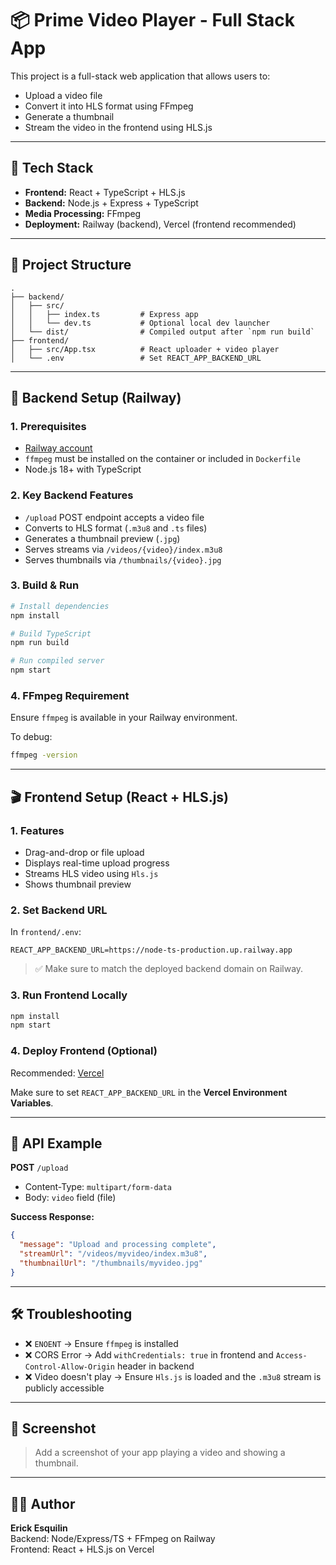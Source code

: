 # 📦 Prime Video Player - Full Stack App

This project is a full-stack web application that allows users to:

- Upload a video file
- Convert it into HLS format using FFmpeg
- Generate a thumbnail
- Stream the video in the frontend using HLS.js

---

## 🧱 Tech Stack

- **Frontend:** React + TypeScript + HLS.js
- **Backend:** Node.js + Express + TypeScript
- **Media Processing:** FFmpeg
- **Deployment:** Railway (backend), Vercel (frontend recommended)

---

## 📁 Project Structure

```
.
├── backend/
│   ├── src/
│   │   ├── index.ts         # Express app
│   │   └── dev.ts           # Optional local dev launcher
│   └── dist/                # Compiled output after `npm run build`
├── frontend/
│   ├── src/App.tsx          # React uploader + video player
│   └── .env                 # Set REACT_APP_BACKEND_URL
```

---

## 🚀 Backend Setup (Railway)

### 1. Prerequisites

- [Railway account](https://railway.app/)
- `ffmpeg` must be installed on the container or included in `Dockerfile`
- Node.js 18+ with TypeScript

### 2. Key Backend Features

- `/upload` POST endpoint accepts a video file
- Converts to HLS format (`.m3u8` and `.ts` files)
- Generates a thumbnail preview (`.jpg`)
- Serves streams via `/videos/{video}/index.m3u8`
- Serves thumbnails via `/thumbnails/{video}.jpg`

### 3. Build & Run

```bash
# Install dependencies
npm install

# Build TypeScript
npm run build

# Run compiled server
npm start
```

### 4. FFmpeg Requirement

Ensure `ffmpeg` is available in your Railway environment.

To debug:

```bash
ffmpeg -version
```

---

## 🎬 Frontend Setup (React + HLS.js)

### 1. Features

- Drag-and-drop or file upload
- Displays real-time upload progress
- Streams HLS video using `Hls.js`
- Shows thumbnail preview

### 2. Set Backend URL

In `frontend/.env`:

```env
REACT_APP_BACKEND_URL=https://node-ts-production.up.railway.app
```

> ✅ Make sure to match the deployed backend domain on Railway.

### 3. Run Frontend Locally

```bash
npm install
npm start
```

### 4. Deploy Frontend (Optional)

Recommended: [Vercel](https://vercel.com/)

Make sure to set `REACT_APP_BACKEND_URL` in the **Vercel Environment Variables**.

---

## 📡 API Example

**POST** `/upload`

- Content-Type: `multipart/form-data`
- Body: `video` field (file)

**Success Response:**

```json
{
  "message": "Upload and processing complete",
  "streamUrl": "/videos/myvideo/index.m3u8",
  "thumbnailUrl": "/thumbnails/myvideo.jpg"
}
```

---

## 🛠 Troubleshooting

- ❌ `ENOENT` → Ensure `ffmpeg` is installed
- ❌ CORS Error → Add `withCredentials: true` in frontend and `Access-Control-Allow-Origin` header in backend
- ❌ Video doesn't play → Ensure `Hls.js` is loaded and the `.m3u8` stream is publicly accessible

---

## 📸 Screenshot

> Add a screenshot of your app playing a video and showing a thumbnail.

---

## 👨‍💻 Author

**Erick Esquilin**  
Backend: Node/Express/TS + FFmpeg on Railway  
Frontend: React + HLS.js on Vercel
